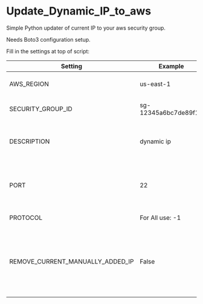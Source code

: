 # Update_Dynamic_IP_to_aws

Simple Python updater of current IP to your aws security group.

Needs Boto3 configuration setup.

Fill in the settings at top of script:

| Setting | Example | Description |
| ------- | ------- | ----------- |
| AWS_REGION | us-east-1 | region security group is in |
| SECURITY_GROUP_ID | sg-12345a6bc7de89f10 | id of security group |
| DESCRIPTION | dynamic ip | description comment of the ip to be added or updated |
| PORT | 22 | port to use - meaningless if protocol all, but still required |
| PROTOCOL | For All use: -1 | protocol tcp/udp/All |
| REMOVE_CURRENT_MANUALLY_ADDED_IP | False | if true will remove current ip using the set Protocol, and port (if not all), if no set description | 
